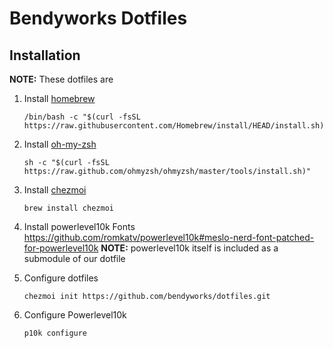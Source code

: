 # Bendyworks Dotfiles

## Installation

**NOTE:** These dotfiles are

1. Install [homebrew](https://brew.sh/)
   ```
   /bin/bash -c "$(curl -fsSL https://raw.githubusercontent.com/Homebrew/install/HEAD/install.sh)"
   ```
1. Install [oh-my-zsh](https://ohmyz.sh/#install)
   ```
   sh -c "$(curl -fsSL https://raw.github.com/ohmyzsh/ohmyzsh/master/tools/install.sh)"
   ```
1. Install [chezmoi](https://www.chezmoi.io/user-guide/setup/)
   ```
   brew install chezmoi
   ```
1. Install powerlevel10k Fonts
   https://github.com/romkatv/powerlevel10k#meslo-nerd-font-patched-for-powerlevel10k
   **NOTE:** powerlevel10k itself is included as a submodule of our dotfile

1. Configure dotfiles
   ```
   chezmoi init https://github.com/bendyworks/dotfiles.git
   ```
1. Configure Powerlevel10k
   ```
   p10k configure
   ```

